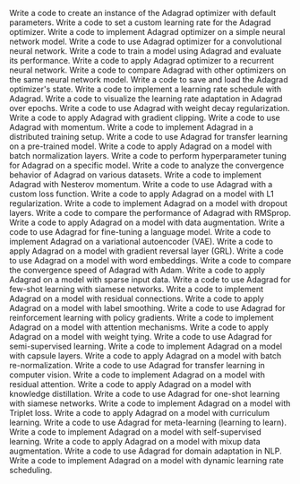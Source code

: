 Write a code to create an instance of the Adagrad optimizer with default parameters.
Write a code to set a custom learning rate for the Adagrad optimizer.
Write a code to implement Adagrad optimizer on a simple neural network model.
Write a code to use Adagrad optimizer for a convolutional neural network.
Write a code to train a model using Adagrad and evaluate its performance.
Write a code to apply Adagrad optimizer to a recurrent neural network.
Write a code to compare Adagrad with other optimizers on the same neural network model.
Write a code to save and load the Adagrad optimizer's state.
Write a code to implement a learning rate schedule with Adagrad.
Write a code to visualize the learning rate adaptation in Adagrad over epochs.
Write a code to use Adagrad with weight decay regularization.
Write a code to apply Adagrad with gradient clipping.
Write a code to use Adagrad with momentum.
Write a code to implement Adagrad in a distributed training setup.
Write a code to use Adagrad for transfer learning on a pre-trained model.
Write a code to apply Adagrad on a model with batch normalization layers.
Write a code to perform hyperparameter tuning for Adagrad on a specific model.
Write a code to analyze the convergence behavior of Adagrad on various datasets.
Write a code to implement Adagrad with Nesterov momentum.
Write a code to use Adagrad with a custom loss function.
Write a code to apply Adagrad on a model with L1 regularization.
Write a code to implement Adagrad on a model with dropout layers.
Write a code to compare the performance of Adagrad with RMSprop.
Write a code to apply Adagrad on a model with data augmentation.
Write a code to use Adagrad for fine-tuning a language model.
Write a code to implement Adagrad on a variational autoencoder (VAE).
Write a code to apply Adagrad on a model with gradient reversal layer (GRL).
Write a code to use Adagrad on a model with word embeddings.
Write a code to compare the convergence speed of Adagrad with Adam.
Write a code to apply Adagrad on a model with sparse input data.
Write a code to use Adagrad for few-shot learning with siamese networks.
Write a code to implement Adagrad on a model with residual connections.
Write a code to apply Adagrad on a model with label smoothing.
Write a code to use Adagrad for reinforcement learning with policy gradients.
Write a code to implement Adagrad on a model with attention mechanisms.
Write a code to apply Adagrad on a model with weight tying.
Write a code to use Adagrad for semi-supervised learning.
Write a code to implement Adagrad on a model with capsule layers.
Write a code to apply Adagrad on a model with batch re-normalization.
Write a code to use Adagrad for transfer learning in computer vision.
Write a code to implement Adagrad on a model with residual attention.
Write a code to apply Adagrad on a model with knowledge distillation.
Write a code to use Adagrad for one-shot learning with siamese networks.
Write a code to implement Adagrad on a model with Triplet loss.
Write a code to apply Adagrad on a model with curriculum learning.
Write a code to use Adagrad for meta-learning (learning to learn).
Write a code to implement Adagrad on a model with self-supervised learning.
Write a code to apply Adagrad on a model with mixup data augmentation.
Write a code to use Adagrad for domain adaptation in NLP.
Write a code to implement Adagrad on a model with dynamic learning rate scheduling.